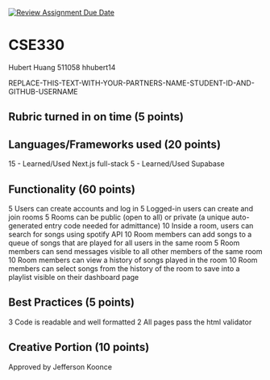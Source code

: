 [![Review Assignment Due Date](https://classroom.github.com/assets/deadline-readme-button-24ddc0f5d75046c5622901739e7c5dd533143b0c8e959d652212380cedb1ea36.svg)](https://classroom.github.com/a/FVRcsrC3)
# CSE330
Hubert Huang 511058 hhubert14

REPLACE-THIS-TEXT-WITH-YOUR-PARTNERS-NAME-STUDENT-ID-AND-GITHUB-USERNAME

## Rubric turned in on time (5 points)
## Languages/Frameworks used (20 points)
15 - Learned/Used Next.js full-stack
5 - Learned/Used Supabase
## Functionality (60 points)
5 Users can create accounts and log in
5 Logged-in users can create and join rooms
5 Rooms can be public (open to all) or private (a unique auto-generated entry code needed for admittance)
10 Inside a room, users can search for songs using spotify API
10 Room members can add songs to a queue of songs that are played for all users in the same room
5 Room members can send messages visible to all other members of the same room
10 Room members can view a history of songs played in the room
10 Room members can select songs from the history of the room to save into a playlist visible on their dashboard page
## Best Practices (5 points)
3 Code is readable and well formatted
2 All pages pass the html validator
## Creative Portion (10 points)

Approved by Jefferson Koonce
